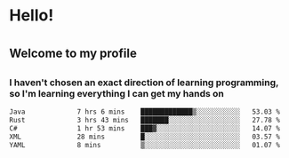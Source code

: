 
<h1>Hello!<h1>
<h2>Welcome to my profile<h2>
<h3>I haven't chosen an exact direction of learning programming, so I'm learning everything I can get my hands on</h3>

<!--START_SECTION:waka-->

```txt
Java             7 hrs 6 mins    █████████████▒░░░░░░░░░░░   53.03 %
Rust             3 hrs 43 mins   ███████░░░░░░░░░░░░░░░░░░   27.78 %
C#               1 hr 53 mins    ███▓░░░░░░░░░░░░░░░░░░░░░   14.07 %
XML              28 mins         █░░░░░░░░░░░░░░░░░░░░░░░░   03.57 %
YAML             8 mins          ▒░░░░░░░░░░░░░░░░░░░░░░░░   01.07 %
```

<!--END_SECTION:waka-->
